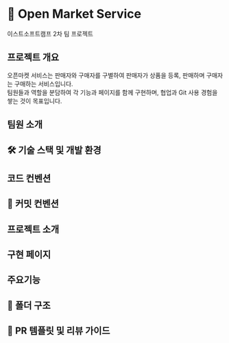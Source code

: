 # 🛒 Open Market Service
이스트소프트캠프 2차 팀 프로젝트
## 프로젝트 개요
오픈마켓 서비스는 판매자와 구매자를 구별하여 판매자가 상품을 등록, 판매하며 구매자는 구매하는 서비스입니다.   
팀원들과 역할을 분담하여 각 기능과 페이지를 함께 구현하며, 협업과 Git 사용 경험을 쌓는 것이 목표입니다.
## 팀원 소개

## 🛠️ 기술 스택 및 개발 환경
## 코드 컨벤션
## 💬 커밋 컨벤션

## 프로젝트 소개
## 구현 페이지
## 주요기능
## 📁 폴더 구조
## 🔁 PR 템플릿 및 리뷰 가이드
